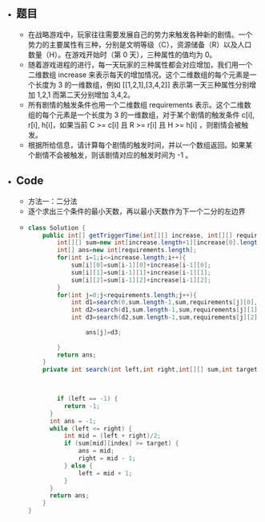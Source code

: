 - ## 题目
	- 在战略游戏中，玩家往往需要发展自己的势力来触发各种新的剧情。一个势力的主要属性有三种，分别是文明等级（C），资源储备（R）以及人口数量（H）。在游戏开始时（第 0 天），三种属性的值均为 0。
	- 随着游戏进程的进行，每一天玩家的三种属性都会对应增加，我们用一个二维数组 increase 来表示每天的增加情况。这个二维数组的每个元素是一个长度为 3 的一维数组，例如 [[1,2,1],[3,4,2]] 表示第一天三种属性分别增加 1,2,1 而第二天分别增加 3,4,2。
	- 所有剧情的触发条件也用一个二维数组 requirements 表示。这个二维数组的每个元素是一个长度为 3 的一维数组，对于某个剧情的触发条件 c[i], r[i], h[i]，如果当前 C >= c[i] 且 R >= r[i] 且 H >= h[i] ，则剧情会被触发。
	- 根据所给信息，请计算每个剧情的触发时间，并以一个数组返回。如果某个剧情不会被触发，则该剧情对应的触发时间为 -1 。
- ## Code
	- 方法一：二分法
	- 逐个求出三个条件的最小天数，再以最小天数作为下一个二分的左边界
	- ```java
	  class Solution {
	      public int[] getTriggerTime(int[][] increase, int[][] requirements) {
	          int[][] sum=new int[increase.length+1][increase[0].length];
	          int[] ans=new int[requirements.length];
	          for(int i=1;i<=increase.length;i++){
	              sum[i][0]=sum[i-1][0]+increase[i-1][0];
	              sum[i][1]=sum[i-1][1]+increase[i-1][1];
	              sum[i][2]=sum[i-1][2]+increase[i-1][2];
	          }
	          for(int j=0;j<requirements.length;j++){
	              int d1=search(0,sum.length-1,sum,requirements[j][0],0);
	              int d2=search(d1,sum.length-1,sum,requirements[j][1],1);
	              int d3=search(d2,sum.length-1,sum,requirements[j][2],2);
	              
	                  ans[j]=d3;
	              
	          }
	          return ans;
	      }
	      private int search(int left,int right,int[][] sum,int target,int index){
	  
	          
	  
	          if (left == -1) {
	  			return -1;
	  		}
	  		int ans = -1;
	  		while (left <= right) {
	  			int mid = (left + right)/2;
	  			if (sum[mid][index] >= target) {
	  				ans = mid;
	  				right = mid - 1;
	  			} else {
	  				left = mid + 1;
	  			}
	  		}
	  		return ans;    
	      }
	  }
	  ```